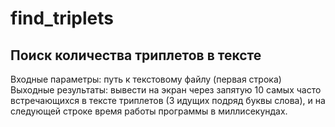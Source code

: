 # find_triplets

## Поиск количества триплетов в тексте 

Входные параметры: путь к текстовому файлу (первая строка)
Выходные результаты: вывести на экран через запятую 10 самых часто встречающихся в тексте триплетов (3 идущих подряд буквы слова), и на следующей строке время работы программы в миллисекундах. 

